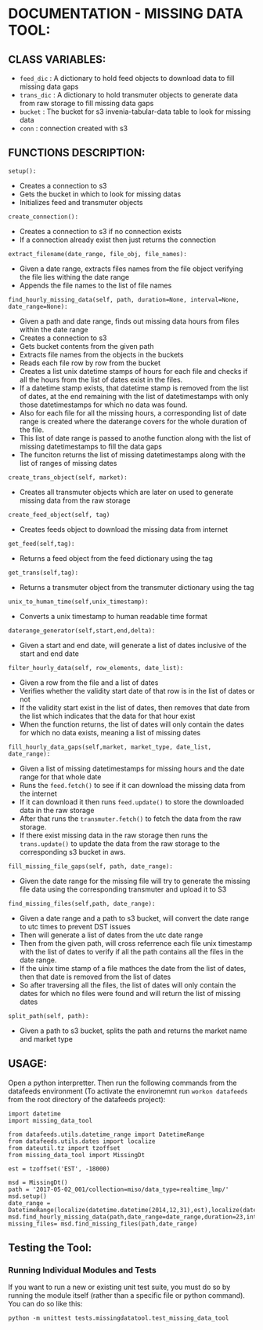 # DOCUMENTATION - MISSING DATA TOOL:

## CLASS VARIABLES: 
* `feed_dic`  : A dictionary to hold feed objects to download data to fill missing data gaps
* `trans_dic` : A dictionary to hold transmuter objects to generate data from raw storage to fill missing data gaps
* `bucket`    : The bucket for s3 invenia-tabular-data table to look for missing data
* `conn`      : connection created with s3

## FUNCTIONS DESCRIPTION:

`setup():`
 * Creates a connection to s3
 * Gets the bucket in which to look for missing datas
 * Initializes feed and transmuter objects
 
`create_connection():`
* Creates a connection to s3 if no connection exists
* If a connection already exist then just returns the connection
  
`extract_filename(date_range, file_obj, file_names):`
 * Given a date range, extracts files names from the file object verifying the file lies withing the date range
 * Appends the file names to the list of file names
 
`find_hourly_missing_data(self, path, duration=None, interval=None, date_range=None):`
* Given a path and date range, finds out missing data hours from files within the date range
* Creates a connection to s3
* Gets bucket contents from the given path
* Extracts file names from the objects in the buckets
* Reads each file row by row from the bucket
* Creates a list unix datetime stamps of hours for each file and checks if all the hours from the list of dates exist in the files.
* If a datetime stamp exists, that datetime stamp is removed from the list of dates, at the end remaining with the list of datetimestamps with only those datetimestamps for which no data was found.
* Also for each file for all the missing hours, a corresponding list of date range is created where the daterange covers for the whole duration of the file.
* This list of date range is passed to anothe function along with the list of missing datetimestamps to fill the data gaps
* The funciton returns the list of missing datetimestamps along with the list of ranges of missing dates

`create_trans_object(self, market):`
* Creates all transmuter objects which are later on used to generate missing data from the raw storage

`create_feed_object(self, tag)`
* Creates feeds object to download the missing data from internet

`get_feed(self,tag):`
* Returns a feed object from the feed dictionary using the tag

`get_trans(self,tag):`
* Returns a transmuter object from the transmuter dictionary using the tag

`unix_to_human_time(self,unix_timestamp):`
* Converts a unix timestamp to human readable time format

`daterange_generator(self,start,end,delta):`
* Given a start and end date, will generate a list of dates inclusive of the start and end date

`filter_hourly_data(self, row_elements, date_list):`
* Given a row from the file and a list of dates
* Verifies whether the validity start date of that row is in the list of dates or not
* If the validity start exist in the list of dates, then removes that date from the list which indicates that the data for that hour exist
* When the function returns, the list of dates will only contain the dates for which no data exists, meaning a list of missing dates

`fill_hourly_data_gaps(self,market, market_type, date_list, date_range):`
* Given a list of missing datetimestamps for missing hours and the date range for that whole date
* Runs the `feed.fetch()` to see if it can download the missing data from the internet
* If it can download it then runs `feed.update()` to store the downloaded data in the raw storage
* After that runs the `transmuter.fetch()` to fetch the data from the raw storage.
* If there exist missing data in the raw storage then runs the `trans.update()` to update the data from the raw storage to the corresponding s3 bucket in aws.

`fill_missing_file_gaps(self, path, date_range):`
* Given the date range for the missing file will try to generate the missing file data using the corresponding transmuter and upload it to S3

`find_missing_files(self,path, date_range):`
* Given a date range and a path to s3 bucket, will convert the date range to utc times to prevent DST issues
* Then will generate a list of dates from the utc date range
* Then from the given path, will cross referrence each file unix timestamp with the list of dates to verify if all the path contains all the files in the date range.
* If the uinix time stamp of a file mathces the date from the list of dates, then that date is removed from the list of dates
* So after traversing all the files, the list of dates will only contain the dates for which no files were found and will return the list of missing dates

`split_path(self, path):`
* Given a path to s3 bucket, splits the path and returns the market name and market type

## USAGE:

Open a python interpretter.
Then run the following commands from the datafeeds environment (To activate the environemnt run `workon datafeeds` from the root directory of the datafeeds project):

```
import datetime
import missing_data_tool

from datafeeds.utils.datetime_range import DatetimeRange
from datafeeds.utils.dates import localize
from dateutil.tz import tzoffset
from missing_data_tool import MissingDt

est = tzoffset('EST', -18000)

msd = MissingDt()
path = '2017-05-02_001/collection=miso/data_type=realtime_lmp/'
msd.setup()
date_range = DatetimeRange(localize(datetime.datetime(2014,12,31),est),localize(datetime.datetime(2015,3,20),est))
msd.find_hourly_missing_data(path,date_range=date_range,duration=23,interval=1)
missing_files= msd.find_missing_files(path,date_range)
```

## Testing the Tool:

### Running Individual Modules and Tests

If you want to run a new or existing unit test suite, you must do so by running the module itself (rather than a specific file or python command).
You can do so like this:

```
python -m unittest tests.missingdatatool.test_missing_data_tool
```

